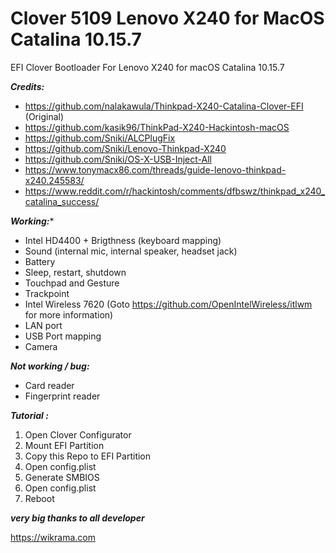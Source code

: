 # Clover 5109 Lenovo X240 for MacOS Catalina 10.15.7
EFI Clover Bootloader For Lenovo X240 for macOS Catalina 10.15.7

***Credits:***
- https://github.com/nalakawula/Thinkpad-X240-Catalina-Clover-EFI (Original)
- https://github.com/kasik96/ThinkPad-X240-Hackintosh-macOS 
- https://github.com/Sniki/ALCPlugFix
- https://github.com/Sniki/Lenovo-Thinkpad-X240
- https://github.com/Sniki/OS-X-USB-Inject-All
- https://www.tonymacx86.com/threads/guide-lenovo-thinkpad-x240.245583/
- https://www.reddit.com/r/hackintosh/comments/dfbswz/thinkpad_x240_catalina_success/

***Working:****
- Intel HD4400 + Brigthness (keyboard mapping)
- Sound (internal mic, internal speaker, headset jack)
- Battery
- Sleep, restart, shutdown
- Touchpad and Gesture
- Trackpoint
- Intel Wireless 7620 (Goto https://github.com/OpenIntelWireless/itlwm for more information)
- LAN port
- USB Port mapping
- Camera

***Not working / bug:***
- Card reader
- Fingerprint reader

***Tutorial :***
1. Open Clover Configurator
2. Mount EFI Partition
3. Copy this Repo to EFI Partition
4. Open config.plist
5. Generate SMBIOS
6. Open config.plist
7. Reboot

***very big thanks to all developer***

https://wikrama.com
